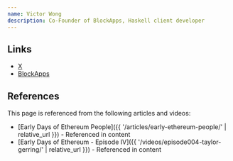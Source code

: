 ```yaml
---
name: Victor Wong
description: Co-Founder of BlockApps, Haskell client developer
---
```


## Links

- [X](https://x.com/vic4wong)
- [BlockApps](https://blockapps.net)

## References

This page is referenced from the following articles and videos:

- [Early Days of Ethereum People]({{ '/articles/early-ethereum-people/' | relative_url }}) - Referenced in content
- [Early Days of Ethereum - Episode IV]({{ '/videos/episode004-taylor-gerring/' | relative_url }}) - Referenced in content